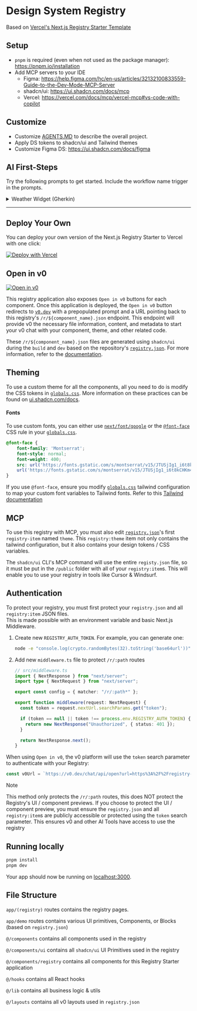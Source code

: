 # Design System Registry

Based on [Vercel's Next.js Registry Starter Template](https://github.com/vercel/registry-starter)

## Setup

- `pnpm` is required (even when not used as the package manager): https://pnpm.io/installation
- Add MCP servers to your IDE
  - Figma: https://help.figma.com/hc/en-us/articles/32132100833559-Guide-to-the-Dev-Mode-MCP-Server
  - shadcn/ui: https://ui.shadcn.com/docs/mcp
  - Vercel: https://vercel.com/docs/mcp/vercel-mcp#vs-code-with-copilot

## Customize

- Customize [AGENTS.MD](https://agents.md/) to describe the overall project.
- Apply DS tokens to shadcn/ui and Tailwind themes
- Customize Figma DS: https://ui.shadcn.com/docs/figma

## AI First-Steps

Try the following prompts to get started. Include the workflow name trigger in the prompts.

<details>
<summary>Weather Widget (Gherkin)</summary>

_**PAR**: 5 user prompts_

<blockquote>
<h3>Feature: Weather Widget Display</h3>

<ul>
  <li><strong>As a user,</strong>
    <ul>
      <li>I want to see the current weather conditions for a specified location,</li>
      <li>So that I can quickly get weather information.</li>
    </ul>
  </li>
</ul>

<h4>Scenario: Displaying weather for a default location</h4>
<ul>
  <li><strong>Given</strong> I am on the homepage</li>
  <li><strong>And</strong> the weather widget is displayed</li>
  <li><strong>Then</strong> I should see the current temperature</li>
  <li><strong>And</strong> I should see the current weather condition (e.g., "Sunny", "Cloudy")</li>
  <li><strong>And</strong> I should see the location (e.g., "London, UK")</li>
  <li><strong>And</strong> I should see an icon representing the weather condition</li>
</ul>

<h4>Scenario: Displaying weather for a user-specified location</h4>
<ul>
  <li><strong>Given</strong> I am on the homepage</li>
  <li><strong>And</strong> the weather widget is displayed</li>
  <li><strong>When</strong> I enter "New York" into the location input field</li>
  <li><strong>And</strong> I click the "Search" button</li>
  <li><strong>Then</strong> I should see the current temperature for "New York"</li>
  <li><strong>And</strong> I should see the current weather condition for "New York"</li>
  <li><strong>And</strong> I should see "New York, US" as the location</li>
  <li><strong>And</strong> I should see an icon representing the weather condition for "New York"</li>
</ul>

<h4>Scenario: Handling invalid location input</h4>
<ul>
  <li><strong>Given</strong> I am on the homepage</li>
  <li><strong>And</strong> the weather widget is displayed</li>
  <li><strong>When</strong> I enter "asdfghjkl" into the location input field</li>
  <li><strong>And</strong> I click the "Search" button</li>
  <li><strong>Then</strong> I should see an error message indicating "Location not found"</li>
  <li><strong>And</strong> the weather information should remain unchanged or display a default state</li>
</ul>

<h4>Scenario: Displaying loading state</h4>
<ul>
  <li><strong>Given</strong> I am on the homepage</li>
  <li><strong>And</strong> the weather widget is displayed</li>
  <li><strong>When</strong> I enter "Paris" into the location input field</li>
  <li><strong>And</strong> I click the "Search" button</li>
  <li><strong>Then</strong> I should see a "Loading..." indicator</li>
  <li><strong>And</strong> after a short delay, I should see the weather information for "Paris"</li>
</ul>

<h4>Scenario: Displaying weather for a location with no specific country</h4>
<ul>
  <li><strong>Given</strong> I am on the homepage</li>
  <li><strong>And</strong> the weather widget is displayed</li>
  <li><strong>When</strong> I enter "Tokyo" into the location input field</li>
  <li><strong>And</strong> I click the "Search" button</li>
  <li><strong>Then</strong> I should see the current temperature for "Tokyo"</li>
  <li><strong>And</strong> I should see the current weather condition for "Tokyo"</li>
  <li><strong>And</strong> I should see "Tokyo, JP" as the location</li>
  <li><strong>And</strong> I should see an icon representing the weather condition for "Tokyo"</li>
</ul>

<h4>Scenario: Displaying temperature in different units</h4>
<ul>
  <li><strong>Given</strong> I am on the homepage</li>
  <li><strong>And</strong> the weather widget is displayed</li>
  <li><strong>And</strong> the current temperature is displayed in Celsius</li>
  <li><strong>When</strong> I click the "Toggle Units" button</li>
  <li><strong>Then</strong> I should see the current temperature displayed in Fahrenheit</li>
  <li><strong>When</strong> I click the "Toggle Units" button again</li>
  <li><strong>Then</strong> I should see the current temperature displayed in Celsius</li>
</ul>

<h4>Scenario: Refreshing weather data</h4>
<ul>
  <li><strong>Given</strong> I am on the homepage</li>
  <li><strong>And</strong> the weather widget is displayed</li>
  <li><strong>And</strong> the weather data was last updated at [timestamp]</li>
  <li><strong>When</strong> I click the "Refresh" button</li>
  <li><strong>Then</strong> the weather data should be updated to the current conditions</li>
  <li><strong>And</strong> the "last updated" timestamp should reflect the new update time</li>
</ul>

  [/ask-clarifying-questions](.windsurf/workflows/ask-clarifying-questions.md) [/create-component](.windsurf/workflows/create-component.md)
  </blockquote>

  ### Optional:
  When a Figma design is available:

  > [/reference-figma](.windsurf/workflows/reference-figma.md): `https://www.figma.com/design/...?node-id=...`
</details>

---

## Deploy Your Own

You can deploy your own version of the Next.js Registry Starter to Vercel with one click:

[![Deploy with Vercel](https://vercel.com/button)](https://vercel.com/new/clone?repository-url=https%3A%2F%2Fgithub.com%2Fvercel%2Fregistry-starter&project-name=my-registry&repository-name=my-registry&demo-title=Registry%20Starter&demo-description=Registry%20Starter%20is%20a%20free%2C%20open-source%20template%20built%20with%20Next.js%20and%20Shadcn%2Fui%20Registry%20to%20accelerate%20your%20AI-Native%20Design%20System.&demo-url=https%3A%2F%2Fregistry-starter.vercel.app&demo-image=%2F%2Fregistry-starter.vercel.app%2Fpreview.png)

## Open in v0

[![Open in v0](https://registry-starter.vercel.app/open-in-v0.svg)](https://v0.dev/chat/api/open?title=Dashboard+Kit&prompt=These+are+existing+design+system+styles+and+files.+Please+utilize+them+alongside+base+components+to+build.&url=https%3A%2F%2Fregistry-starter.vercel.app%2Fr%2Fdashboard.json)

This registry application also exposes `Open in v0` buttons for each component. Once this application is deployed, the
`Open in v0` button redirects to [`v0.dev`](https://v0.dev) with a prepopulated prompt and a URL pointing back to this
registry's `/r/${component_name}.json` endpoint. This endpoint will provide v0 the necessary file information, content,
and metadata to start your v0 chat with your component, theme, and other related code.

These `/r/${component_name}.json` files are generated using `shadcn/ui` during the `build` and `dev` based on the
repository's [`registry.json`](./registry.json). For more information, refer to the
[documentation](https://ui.shadcn.com/docs/registry/registry-json).

## Theming

To use a custom theme for all the components, all you need to do is modify the CSS tokens in
[`globals.css`](./src/app/globals.css). More information on these practices can be found
on [ui.shadcn.com/docs](https://ui.shadcn.com/docs).

#### Fonts

To use custom fonts, you can either use [
`next/font/google`](https://nextjs.org/docs/pages/getting-started/fonts#google-fonts) or the 
[`@font-face`](https://developer.mozilla.org/en-US/docs/Web/CSS/@font-face) CSS rule in your 
[`globals.css`](./src/app/globals.css).

```css
@font-face {
    font-family: 'Montserrat';
    font-style: normal;
    font-weight: 400;
    src: url('https://fonts.gstatic.com/s/montserrat/v15/JTUSjIg1_i6t8kCHKm45xW5rygbi49c.woff2') format('woff2'),
    url('https://fonts.gstatic.com/s/montserrat/v15/JTUSjIg1_i6t8kCHKm45xW5rygbj49c.woff') format('woff');
}
```

If you use `@font-face`, ensure you modify [`globals.css`](src/app/globals.css) tailwind configuration to map 
your custom font variables to Tailwind fonts. Refer to this
[Tailwind documentation](https://tailwindcss.com/docs/font-family#customizing-your-theme)

## MCP

To use this registry with MCP, you must also edit [`registry.json`](./registry.json)'s first
`registry-item` named `theme`. This `registry:theme` item not only contains the tailwind configuration, but it also
contains your design tokens / CSS variables.

The `shadcn/ui` CLI's MCP command will use the entire `registy.json` file, so it must be put in the `/public` folder
with all of your `registry:item`s. This will enable you to use your registry in tools like Cursor & Windsurf.

## Authentication

To protect your registry, you must first protect your `registry.json` and all `registry:item` JSON files.  
This is made possible with an environment variable and basic Next.js Middleware.

1. Create new `REGISTRY_AUTH_TOKEN`. For example, you can generate one:

    ```bash
    node -e "console.log(crypto.randomBytes(32).toString('base64url'))"
    ```

2. Add new `middleware.ts` file to protect `/r/:path` routes

    ```ts
    // src/middleware.ts
    import { NextResponse } from "next/server";
    import type { NextRequest } from "next/server";
    
    export const config = { matcher: "/r/:path*" };
    
    export function middleware(request: NextRequest) {
      const token = request.nextUrl.searchParams.get("token");
    
      if (token == null || token !== process.env.REGISTRY_AUTH_TOKEN) {
        return new NextResponse("Unauthorized", { status: 401 });
      }
    
      return NextResponse.next();
    }
    
    ```

When using `Open in v0`, the v0 platform will use the `token` search parameter to authenticate with your Registry:

```ts
const v0Url = `https://v0.dev/chat/api/open?url=https%3A%2F%2Fregistry-starter.vercel.app%2Fr%2Faccordion.json&token=${process.env.REGISTRY_AUTH_TOKEN}`
```

> [!NOTE]  
> This method only protects the `/r/:path` routes, this does NOT protect the Registry's UI / component previews. If you
> choose to protect the UI / component preview, you must ensure the `registry.json` and all `registry:item`s are 
> publicly accessible or protected using the `token` search parameter. This ensures v0 and other AI Tools have access to
> use the registry
    

## Running locally

```bash
pnpm install
pnpm dev
```

Your app should now be running on [localhost:3000](http://localhost:3000).

## File Structure

`app/(registry)` routes contains the registry pages.

`app/demo` routes contains various UI primitives, Components, or Blocks (based on `registry.json`)

`@/components` contains all components used in the registry

`@/components/ui` contains all `shadcn/ui` UI Primitives used in the registry

`@/components/registry` contains all components for this Registry Starter application

`@/hooks` contains all React hooks

`@/lib` contains all business logic & utils

`@/layouts` contains all v0 layouts used in `registry.json`
